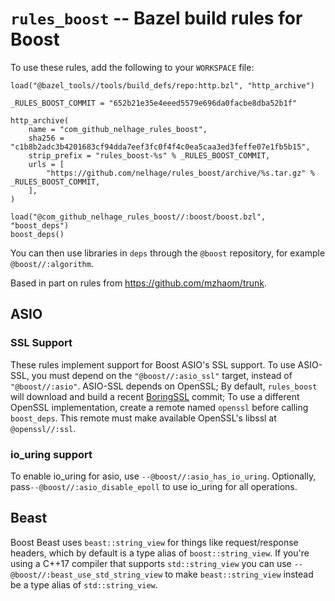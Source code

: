 # `rules_boost` -- Bazel build rules for Boost

To use these rules, add the following to your `WORKSPACE` file:

```bazel
load("@bazel_tools//tools/build_defs/repo:http.bzl", "http_archive")

_RULES_BOOST_COMMIT = "652b21e35e4eeed5579e696da0facbe8dba52b1f"

http_archive(
    name = "com_github_nelhage_rules_boost",
    sha256 = "c1b8b2adc3b4201683cf94dda7eef3fc0f4f4c0ea5caa3ed3feffe07e1fb5b15",
    strip_prefix = "rules_boost-%s" % _RULES_BOOST_COMMIT,
    urls = [
        "https://github.com/nelhage/rules_boost/archive/%s.tar.gz" % _RULES_BOOST_COMMIT,
    ],
)

load("@com_github_nelhage_rules_boost//:boost/boost.bzl", "boost_deps")
boost_deps()
```

You can then use libraries in `deps` through the `@boost` repository, for
example `@boost//:algorithm`.


Based in part on rules from https://github.com/mzhaom/trunk.

## ASIO

### SSL Support

These rules implement support for Boost ASIO's SSL support. To use
ASIO-SSL, you must depend on the `"@boost//:asio_ssl"` target, instead
of `"@boost//:asio"`. ASIO-SSL depends on OpenSSL; By default,
`rules_boost` will download and build a recent
[BoringSSL](https://boringssl.googlesource.com/boringssl/) commit; To
use a different OpenSSL implementation, create a remote named
`openssl` before calling `boost_deps`. This remote must make available
OpenSSL's libssl at `@openssl//:ssl`.

### io\_uring support

To enable io\_uring for asio, use `--@boost//:asio_has_io_uring`.
Optionally, pass`--@boost//:asio_disable_epoll` to use io\_uring
for all operations.

## Beast

Boost Beast uses `beast::string_view` for things like request/response headers,
which by default is a type alias of `boost::string_view`. If you're using a
C++17 compiler that supports `std::string_view` you can use
`--@boost//:beast_use_std_string_view` to make `beast::string_view` instead be a
type alias of `std::string_view`.
